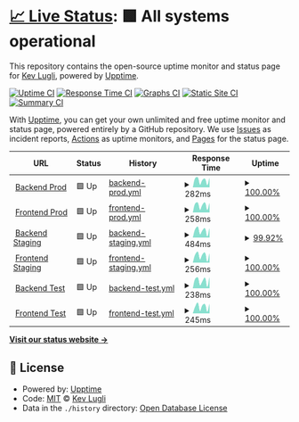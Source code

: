 # [📈 Live Status](https://kevlugli.github.io/upptime-rewell): <!--live status--> **🟩 All systems operational**

This repository contains the open-source uptime monitor and status page for [Kev Lugli](https://kevlugli.github.io/upptime-rewell), powered by [Upptime](https://github.com/upptime/upptime).

[![Uptime CI](https://github.com/kevlugli/upptime-rewell/workflows/Uptime%20CI/badge.svg)](https://github.com/kevlugli/upptime-rewell/actions?query=workflow%3A%22Uptime+CI%22)
[![Response Time CI](https://github.com/kevlugli/upptime-rewell/workflows/Response%20Time%20CI/badge.svg)](https://github.com/kevlugli/upptime-rewell/actions?query=workflow%3A%22Response+Time+CI%22)
[![Graphs CI](https://github.com/kevlugli/upptime-rewell/workflows/Graphs%20CI/badge.svg)](https://github.com/kevlugli/upptime-rewell/actions?query=workflow%3A%22Graphs+CI%22)
[![Static Site CI](https://github.com/kevlugli/upptime-rewell/workflows/Static%20Site%20CI/badge.svg)](https://github.com/kevlugli/upptime-rewell/actions?query=workflow%3A%22Static+Site+CI%22)
[![Summary CI](https://github.com/kevlugli/upptime-rewell/workflows/Summary%20CI/badge.svg)](https://github.com/kevlugli/upptime-rewell/actions?query=workflow%3A%22Summary+CI%22)

With [Upptime](https://upptime.js.org), you can get your own unlimited and free uptime monitor and status page, powered entirely by a GitHub repository. We use [Issues](https://github.com/kevlugli/upptime-rewell/issues) as incident reports, [Actions](https://github.com/kevlugli/upptime-rewell/actions) as uptime monitors, and [Pages](https://kevlugli.github.io/upptime-rewell) for the status page.

<!--start: status pages-->
<!-- This summary is generated by Upptime (https://github.com/upptime/upptime) -->
<!-- Do not edit this manually, your changes will be overwritten -->
<!-- prettier-ignore -->
| URL | Status | History | Response Time | Uptime |
| --- | ------ | ------- | ------------- | ------ |
| <img alt="" src="https://icons.duckduckgo.com/ip3/api2.getrewell.com.ico" height="13"> [Backend Prod](https://api2.getrewell.com) | 🟩 Up | [backend-prod.yml](https://github.com/kevlugli/upptime-rewell/commits/HEAD/history/backend-prod.yml) | <details><summary><img alt="Response time graph" src="./graphs/backend-prod/response-time-week.png" height="20"> 282ms</summary><br><a href="https://kevlugli.github.io/upptime-rewell/history/backend-prod"><img alt="Response time 247" src="https://img.shields.io/endpoint?url=https%3A%2F%2Fraw.githubusercontent.com%2Fkevlugli%2Fupptime-rewell%2FHEAD%2Fapi%2Fbackend-prod%2Fresponse-time.json"></a><br><a href="https://kevlugli.github.io/upptime-rewell/history/backend-prod"><img alt="24-hour response time 373" src="https://img.shields.io/endpoint?url=https%3A%2F%2Fraw.githubusercontent.com%2Fkevlugli%2Fupptime-rewell%2FHEAD%2Fapi%2Fbackend-prod%2Fresponse-time-day.json"></a><br><a href="https://kevlugli.github.io/upptime-rewell/history/backend-prod"><img alt="7-day response time 282" src="https://img.shields.io/endpoint?url=https%3A%2F%2Fraw.githubusercontent.com%2Fkevlugli%2Fupptime-rewell%2FHEAD%2Fapi%2Fbackend-prod%2Fresponse-time-week.json"></a><br><a href="https://kevlugli.github.io/upptime-rewell/history/backend-prod"><img alt="30-day response time 218" src="https://img.shields.io/endpoint?url=https%3A%2F%2Fraw.githubusercontent.com%2Fkevlugli%2Fupptime-rewell%2FHEAD%2Fapi%2Fbackend-prod%2Fresponse-time-month.json"></a><br><a href="https://kevlugli.github.io/upptime-rewell/history/backend-prod"><img alt="1-year response time 247" src="https://img.shields.io/endpoint?url=https%3A%2F%2Fraw.githubusercontent.com%2Fkevlugli%2Fupptime-rewell%2FHEAD%2Fapi%2Fbackend-prod%2Fresponse-time-year.json"></a></details> | <details><summary><a href="https://kevlugli.github.io/upptime-rewell/history/backend-prod">100.00%</a></summary><a href="https://kevlugli.github.io/upptime-rewell/history/backend-prod"><img alt="All-time uptime 99.74%" src="https://img.shields.io/endpoint?url=https%3A%2F%2Fraw.githubusercontent.com%2Fkevlugli%2Fupptime-rewell%2FHEAD%2Fapi%2Fbackend-prod%2Fuptime.json"></a><br><a href="https://kevlugli.github.io/upptime-rewell/history/backend-prod"><img alt="24-hour uptime 100.00%" src="https://img.shields.io/endpoint?url=https%3A%2F%2Fraw.githubusercontent.com%2Fkevlugli%2Fupptime-rewell%2FHEAD%2Fapi%2Fbackend-prod%2Fuptime-day.json"></a><br><a href="https://kevlugli.github.io/upptime-rewell/history/backend-prod"><img alt="7-day uptime 100.00%" src="https://img.shields.io/endpoint?url=https%3A%2F%2Fraw.githubusercontent.com%2Fkevlugli%2Fupptime-rewell%2FHEAD%2Fapi%2Fbackend-prod%2Fuptime-week.json"></a><br><a href="https://kevlugli.github.io/upptime-rewell/history/backend-prod"><img alt="30-day uptime 99.91%" src="https://img.shields.io/endpoint?url=https%3A%2F%2Fraw.githubusercontent.com%2Fkevlugli%2Fupptime-rewell%2FHEAD%2Fapi%2Fbackend-prod%2Fuptime-month.json"></a><br><a href="https://kevlugli.github.io/upptime-rewell/history/backend-prod"><img alt="1-year uptime 99.74%" src="https://img.shields.io/endpoint?url=https%3A%2F%2Fraw.githubusercontent.com%2Fkevlugli%2Fupptime-rewell%2FHEAD%2Fapi%2Fbackend-prod%2Fuptime-year.json"></a></details>
| <img alt="" src="https://icons.duckduckgo.com/ip3/app.getrewell.com.ico" height="13"> [Frontend Prod](https://app.getrewell.com) | 🟩 Up | [frontend-prod.yml](https://github.com/kevlugli/upptime-rewell/commits/HEAD/history/frontend-prod.yml) | <details><summary><img alt="Response time graph" src="./graphs/frontend-prod/response-time-week.png" height="20"> 258ms</summary><br><a href="https://kevlugli.github.io/upptime-rewell/history/frontend-prod"><img alt="Response time 222" src="https://img.shields.io/endpoint?url=https%3A%2F%2Fraw.githubusercontent.com%2Fkevlugli%2Fupptime-rewell%2FHEAD%2Fapi%2Ffrontend-prod%2Fresponse-time.json"></a><br><a href="https://kevlugli.github.io/upptime-rewell/history/frontend-prod"><img alt="24-hour response time 332" src="https://img.shields.io/endpoint?url=https%3A%2F%2Fraw.githubusercontent.com%2Fkevlugli%2Fupptime-rewell%2FHEAD%2Fapi%2Ffrontend-prod%2Fresponse-time-day.json"></a><br><a href="https://kevlugli.github.io/upptime-rewell/history/frontend-prod"><img alt="7-day response time 258" src="https://img.shields.io/endpoint?url=https%3A%2F%2Fraw.githubusercontent.com%2Fkevlugli%2Fupptime-rewell%2FHEAD%2Fapi%2Ffrontend-prod%2Fresponse-time-week.json"></a><br><a href="https://kevlugli.github.io/upptime-rewell/history/frontend-prod"><img alt="30-day response time 212" src="https://img.shields.io/endpoint?url=https%3A%2F%2Fraw.githubusercontent.com%2Fkevlugli%2Fupptime-rewell%2FHEAD%2Fapi%2Ffrontend-prod%2Fresponse-time-month.json"></a><br><a href="https://kevlugli.github.io/upptime-rewell/history/frontend-prod"><img alt="1-year response time 222" src="https://img.shields.io/endpoint?url=https%3A%2F%2Fraw.githubusercontent.com%2Fkevlugli%2Fupptime-rewell%2FHEAD%2Fapi%2Ffrontend-prod%2Fresponse-time-year.json"></a></details> | <details><summary><a href="https://kevlugli.github.io/upptime-rewell/history/frontend-prod">100.00%</a></summary><a href="https://kevlugli.github.io/upptime-rewell/history/frontend-prod"><img alt="All-time uptime 100.00%" src="https://img.shields.io/endpoint?url=https%3A%2F%2Fraw.githubusercontent.com%2Fkevlugli%2Fupptime-rewell%2FHEAD%2Fapi%2Ffrontend-prod%2Fuptime.json"></a><br><a href="https://kevlugli.github.io/upptime-rewell/history/frontend-prod"><img alt="24-hour uptime 100.00%" src="https://img.shields.io/endpoint?url=https%3A%2F%2Fraw.githubusercontent.com%2Fkevlugli%2Fupptime-rewell%2FHEAD%2Fapi%2Ffrontend-prod%2Fuptime-day.json"></a><br><a href="https://kevlugli.github.io/upptime-rewell/history/frontend-prod"><img alt="7-day uptime 100.00%" src="https://img.shields.io/endpoint?url=https%3A%2F%2Fraw.githubusercontent.com%2Fkevlugli%2Fupptime-rewell%2FHEAD%2Fapi%2Ffrontend-prod%2Fuptime-week.json"></a><br><a href="https://kevlugli.github.io/upptime-rewell/history/frontend-prod"><img alt="30-day uptime 100.00%" src="https://img.shields.io/endpoint?url=https%3A%2F%2Fraw.githubusercontent.com%2Fkevlugli%2Fupptime-rewell%2FHEAD%2Fapi%2Ffrontend-prod%2Fuptime-month.json"></a><br><a href="https://kevlugli.github.io/upptime-rewell/history/frontend-prod"><img alt="1-year uptime 100.00%" src="https://img.shields.io/endpoint?url=https%3A%2F%2Fraw.githubusercontent.com%2Fkevlugli%2Fupptime-rewell%2FHEAD%2Fapi%2Ffrontend-prod%2Fuptime-year.json"></a></details>
| <img alt="" src="https://icons.duckduckgo.com/ip3/sapi2.getrewell.com.ico" height="13"> [Backend Staging](https://sapi2.getrewell.com) | 🟩 Up | [backend-staging.yml](https://github.com/kevlugli/upptime-rewell/commits/HEAD/history/backend-staging.yml) | <details><summary><img alt="Response time graph" src="./graphs/backend-staging/response-time-week.png" height="20"> 484ms</summary><br><a href="https://kevlugli.github.io/upptime-rewell/history/backend-staging"><img alt="Response time 393" src="https://img.shields.io/endpoint?url=https%3A%2F%2Fraw.githubusercontent.com%2Fkevlugli%2Fupptime-rewell%2FHEAD%2Fapi%2Fbackend-staging%2Fresponse-time.json"></a><br><a href="https://kevlugli.github.io/upptime-rewell/history/backend-staging"><img alt="24-hour response time 978" src="https://img.shields.io/endpoint?url=https%3A%2F%2Fraw.githubusercontent.com%2Fkevlugli%2Fupptime-rewell%2FHEAD%2Fapi%2Fbackend-staging%2Fresponse-time-day.json"></a><br><a href="https://kevlugli.github.io/upptime-rewell/history/backend-staging"><img alt="7-day response time 484" src="https://img.shields.io/endpoint?url=https%3A%2F%2Fraw.githubusercontent.com%2Fkevlugli%2Fupptime-rewell%2FHEAD%2Fapi%2Fbackend-staging%2Fresponse-time-week.json"></a><br><a href="https://kevlugli.github.io/upptime-rewell/history/backend-staging"><img alt="30-day response time 512" src="https://img.shields.io/endpoint?url=https%3A%2F%2Fraw.githubusercontent.com%2Fkevlugli%2Fupptime-rewell%2FHEAD%2Fapi%2Fbackend-staging%2Fresponse-time-month.json"></a><br><a href="https://kevlugli.github.io/upptime-rewell/history/backend-staging"><img alt="1-year response time 393" src="https://img.shields.io/endpoint?url=https%3A%2F%2Fraw.githubusercontent.com%2Fkevlugli%2Fupptime-rewell%2FHEAD%2Fapi%2Fbackend-staging%2Fresponse-time-year.json"></a></details> | <details><summary><a href="https://kevlugli.github.io/upptime-rewell/history/backend-staging">99.92%</a></summary><a href="https://kevlugli.github.io/upptime-rewell/history/backend-staging"><img alt="All-time uptime 99.75%" src="https://img.shields.io/endpoint?url=https%3A%2F%2Fraw.githubusercontent.com%2Fkevlugli%2Fupptime-rewell%2FHEAD%2Fapi%2Fbackend-staging%2Fuptime.json"></a><br><a href="https://kevlugli.github.io/upptime-rewell/history/backend-staging"><img alt="24-hour uptime 99.42%" src="https://img.shields.io/endpoint?url=https%3A%2F%2Fraw.githubusercontent.com%2Fkevlugli%2Fupptime-rewell%2FHEAD%2Fapi%2Fbackend-staging%2Fuptime-day.json"></a><br><a href="https://kevlugli.github.io/upptime-rewell/history/backend-staging"><img alt="7-day uptime 99.92%" src="https://img.shields.io/endpoint?url=https%3A%2F%2Fraw.githubusercontent.com%2Fkevlugli%2Fupptime-rewell%2FHEAD%2Fapi%2Fbackend-staging%2Fuptime-week.json"></a><br><a href="https://kevlugli.github.io/upptime-rewell/history/backend-staging"><img alt="30-day uptime 99.87%" src="https://img.shields.io/endpoint?url=https%3A%2F%2Fraw.githubusercontent.com%2Fkevlugli%2Fupptime-rewell%2FHEAD%2Fapi%2Fbackend-staging%2Fuptime-month.json"></a><br><a href="https://kevlugli.github.io/upptime-rewell/history/backend-staging"><img alt="1-year uptime 99.75%" src="https://img.shields.io/endpoint?url=https%3A%2F%2Fraw.githubusercontent.com%2Fkevlugli%2Fupptime-rewell%2FHEAD%2Fapi%2Fbackend-staging%2Fuptime-year.json"></a></details>
| <img alt="" src="https://icons.duckduckgo.com/ip3/sapp.getrewell.com.ico" height="13"> [Frontend Staging](https://sapp.getrewell.com) | 🟩 Up | [frontend-staging.yml](https://github.com/kevlugli/upptime-rewell/commits/HEAD/history/frontend-staging.yml) | <details><summary><img alt="Response time graph" src="./graphs/frontend-staging/response-time-week.png" height="20"> 256ms</summary><br><a href="https://kevlugli.github.io/upptime-rewell/history/frontend-staging"><img alt="Response time 195" src="https://img.shields.io/endpoint?url=https%3A%2F%2Fraw.githubusercontent.com%2Fkevlugli%2Fupptime-rewell%2FHEAD%2Fapi%2Ffrontend-staging%2Fresponse-time.json"></a><br><a href="https://kevlugli.github.io/upptime-rewell/history/frontend-staging"><img alt="24-hour response time 324" src="https://img.shields.io/endpoint?url=https%3A%2F%2Fraw.githubusercontent.com%2Fkevlugli%2Fupptime-rewell%2FHEAD%2Fapi%2Ffrontend-staging%2Fresponse-time-day.json"></a><br><a href="https://kevlugli.github.io/upptime-rewell/history/frontend-staging"><img alt="7-day response time 256" src="https://img.shields.io/endpoint?url=https%3A%2F%2Fraw.githubusercontent.com%2Fkevlugli%2Fupptime-rewell%2FHEAD%2Fapi%2Ffrontend-staging%2Fresponse-time-week.json"></a><br><a href="https://kevlugli.github.io/upptime-rewell/history/frontend-staging"><img alt="30-day response time 200" src="https://img.shields.io/endpoint?url=https%3A%2F%2Fraw.githubusercontent.com%2Fkevlugli%2Fupptime-rewell%2FHEAD%2Fapi%2Ffrontend-staging%2Fresponse-time-month.json"></a><br><a href="https://kevlugli.github.io/upptime-rewell/history/frontend-staging"><img alt="1-year response time 195" src="https://img.shields.io/endpoint?url=https%3A%2F%2Fraw.githubusercontent.com%2Fkevlugli%2Fupptime-rewell%2FHEAD%2Fapi%2Ffrontend-staging%2Fresponse-time-year.json"></a></details> | <details><summary><a href="https://kevlugli.github.io/upptime-rewell/history/frontend-staging">100.00%</a></summary><a href="https://kevlugli.github.io/upptime-rewell/history/frontend-staging"><img alt="All-time uptime 100.00%" src="https://img.shields.io/endpoint?url=https%3A%2F%2Fraw.githubusercontent.com%2Fkevlugli%2Fupptime-rewell%2FHEAD%2Fapi%2Ffrontend-staging%2Fuptime.json"></a><br><a href="https://kevlugli.github.io/upptime-rewell/history/frontend-staging"><img alt="24-hour uptime 100.00%" src="https://img.shields.io/endpoint?url=https%3A%2F%2Fraw.githubusercontent.com%2Fkevlugli%2Fupptime-rewell%2FHEAD%2Fapi%2Ffrontend-staging%2Fuptime-day.json"></a><br><a href="https://kevlugli.github.io/upptime-rewell/history/frontend-staging"><img alt="7-day uptime 100.00%" src="https://img.shields.io/endpoint?url=https%3A%2F%2Fraw.githubusercontent.com%2Fkevlugli%2Fupptime-rewell%2FHEAD%2Fapi%2Ffrontend-staging%2Fuptime-week.json"></a><br><a href="https://kevlugli.github.io/upptime-rewell/history/frontend-staging"><img alt="30-day uptime 100.00%" src="https://img.shields.io/endpoint?url=https%3A%2F%2Fraw.githubusercontent.com%2Fkevlugli%2Fupptime-rewell%2FHEAD%2Fapi%2Ffrontend-staging%2Fuptime-month.json"></a><br><a href="https://kevlugli.github.io/upptime-rewell/history/frontend-staging"><img alt="1-year uptime 100.00%" src="https://img.shields.io/endpoint?url=https%3A%2F%2Fraw.githubusercontent.com%2Fkevlugli%2Fupptime-rewell%2FHEAD%2Fapi%2Ffrontend-staging%2Fuptime-year.json"></a></details>
| <img alt="" src="https://icons.duckduckgo.com/ip3/tapi2.getrewell.com.ico" height="13"> [Backend Test](https://tapi2.getrewell.com) | 🟩 Up | [backend-test.yml](https://github.com/kevlugli/upptime-rewell/commits/HEAD/history/backend-test.yml) | <details><summary><img alt="Response time graph" src="./graphs/backend-test/response-time-week.png" height="20"> 238ms</summary><br><a href="https://kevlugli.github.io/upptime-rewell/history/backend-test"><img alt="Response time 223" src="https://img.shields.io/endpoint?url=https%3A%2F%2Fraw.githubusercontent.com%2Fkevlugli%2Fupptime-rewell%2FHEAD%2Fapi%2Fbackend-test%2Fresponse-time.json"></a><br><a href="https://kevlugli.github.io/upptime-rewell/history/backend-test"><img alt="24-hour response time 342" src="https://img.shields.io/endpoint?url=https%3A%2F%2Fraw.githubusercontent.com%2Fkevlugli%2Fupptime-rewell%2FHEAD%2Fapi%2Fbackend-test%2Fresponse-time-day.json"></a><br><a href="https://kevlugli.github.io/upptime-rewell/history/backend-test"><img alt="7-day response time 238" src="https://img.shields.io/endpoint?url=https%3A%2F%2Fraw.githubusercontent.com%2Fkevlugli%2Fupptime-rewell%2FHEAD%2Fapi%2Fbackend-test%2Fresponse-time-week.json"></a><br><a href="https://kevlugli.github.io/upptime-rewell/history/backend-test"><img alt="30-day response time 197" src="https://img.shields.io/endpoint?url=https%3A%2F%2Fraw.githubusercontent.com%2Fkevlugli%2Fupptime-rewell%2FHEAD%2Fapi%2Fbackend-test%2Fresponse-time-month.json"></a><br><a href="https://kevlugli.github.io/upptime-rewell/history/backend-test"><img alt="1-year response time 223" src="https://img.shields.io/endpoint?url=https%3A%2F%2Fraw.githubusercontent.com%2Fkevlugli%2Fupptime-rewell%2FHEAD%2Fapi%2Fbackend-test%2Fresponse-time-year.json"></a></details> | <details><summary><a href="https://kevlugli.github.io/upptime-rewell/history/backend-test">100.00%</a></summary><a href="https://kevlugli.github.io/upptime-rewell/history/backend-test"><img alt="All-time uptime 99.89%" src="https://img.shields.io/endpoint?url=https%3A%2F%2Fraw.githubusercontent.com%2Fkevlugli%2Fupptime-rewell%2FHEAD%2Fapi%2Fbackend-test%2Fuptime.json"></a><br><a href="https://kevlugli.github.io/upptime-rewell/history/backend-test"><img alt="24-hour uptime 100.00%" src="https://img.shields.io/endpoint?url=https%3A%2F%2Fraw.githubusercontent.com%2Fkevlugli%2Fupptime-rewell%2FHEAD%2Fapi%2Fbackend-test%2Fuptime-day.json"></a><br><a href="https://kevlugli.github.io/upptime-rewell/history/backend-test"><img alt="7-day uptime 100.00%" src="https://img.shields.io/endpoint?url=https%3A%2F%2Fraw.githubusercontent.com%2Fkevlugli%2Fupptime-rewell%2FHEAD%2Fapi%2Fbackend-test%2Fuptime-week.json"></a><br><a href="https://kevlugli.github.io/upptime-rewell/history/backend-test"><img alt="30-day uptime 99.96%" src="https://img.shields.io/endpoint?url=https%3A%2F%2Fraw.githubusercontent.com%2Fkevlugli%2Fupptime-rewell%2FHEAD%2Fapi%2Fbackend-test%2Fuptime-month.json"></a><br><a href="https://kevlugli.github.io/upptime-rewell/history/backend-test"><img alt="1-year uptime 99.89%" src="https://img.shields.io/endpoint?url=https%3A%2F%2Fraw.githubusercontent.com%2Fkevlugli%2Fupptime-rewell%2FHEAD%2Fapi%2Fbackend-test%2Fuptime-year.json"></a></details>
| <img alt="" src="https://icons.duckduckgo.com/ip3/tapp.getrewell.com.ico" height="13"> [Frontend Test](https://tapp.getrewell.com) | 🟩 Up | [frontend-test.yml](https://github.com/kevlugli/upptime-rewell/commits/HEAD/history/frontend-test.yml) | <details><summary><img alt="Response time graph" src="./graphs/frontend-test/response-time-week.png" height="20"> 245ms</summary><br><a href="https://kevlugli.github.io/upptime-rewell/history/frontend-test"><img alt="Response time 209" src="https://img.shields.io/endpoint?url=https%3A%2F%2Fraw.githubusercontent.com%2Fkevlugli%2Fupptime-rewell%2FHEAD%2Fapi%2Ffrontend-test%2Fresponse-time.json"></a><br><a href="https://kevlugli.github.io/upptime-rewell/history/frontend-test"><img alt="24-hour response time 335" src="https://img.shields.io/endpoint?url=https%3A%2F%2Fraw.githubusercontent.com%2Fkevlugli%2Fupptime-rewell%2FHEAD%2Fapi%2Ffrontend-test%2Fresponse-time-day.json"></a><br><a href="https://kevlugli.github.io/upptime-rewell/history/frontend-test"><img alt="7-day response time 245" src="https://img.shields.io/endpoint?url=https%3A%2F%2Fraw.githubusercontent.com%2Fkevlugli%2Fupptime-rewell%2FHEAD%2Fapi%2Ffrontend-test%2Fresponse-time-week.json"></a><br><a href="https://kevlugli.github.io/upptime-rewell/history/frontend-test"><img alt="30-day response time 199" src="https://img.shields.io/endpoint?url=https%3A%2F%2Fraw.githubusercontent.com%2Fkevlugli%2Fupptime-rewell%2FHEAD%2Fapi%2Ffrontend-test%2Fresponse-time-month.json"></a><br><a href="https://kevlugli.github.io/upptime-rewell/history/frontend-test"><img alt="1-year response time 209" src="https://img.shields.io/endpoint?url=https%3A%2F%2Fraw.githubusercontent.com%2Fkevlugli%2Fupptime-rewell%2FHEAD%2Fapi%2Ffrontend-test%2Fresponse-time-year.json"></a></details> | <details><summary><a href="https://kevlugli.github.io/upptime-rewell/history/frontend-test">100.00%</a></summary><a href="https://kevlugli.github.io/upptime-rewell/history/frontend-test"><img alt="All-time uptime 100.00%" src="https://img.shields.io/endpoint?url=https%3A%2F%2Fraw.githubusercontent.com%2Fkevlugli%2Fupptime-rewell%2FHEAD%2Fapi%2Ffrontend-test%2Fuptime.json"></a><br><a href="https://kevlugli.github.io/upptime-rewell/history/frontend-test"><img alt="24-hour uptime 100.00%" src="https://img.shields.io/endpoint?url=https%3A%2F%2Fraw.githubusercontent.com%2Fkevlugli%2Fupptime-rewell%2FHEAD%2Fapi%2Ffrontend-test%2Fuptime-day.json"></a><br><a href="https://kevlugli.github.io/upptime-rewell/history/frontend-test"><img alt="7-day uptime 100.00%" src="https://img.shields.io/endpoint?url=https%3A%2F%2Fraw.githubusercontent.com%2Fkevlugli%2Fupptime-rewell%2FHEAD%2Fapi%2Ffrontend-test%2Fuptime-week.json"></a><br><a href="https://kevlugli.github.io/upptime-rewell/history/frontend-test"><img alt="30-day uptime 100.00%" src="https://img.shields.io/endpoint?url=https%3A%2F%2Fraw.githubusercontent.com%2Fkevlugli%2Fupptime-rewell%2FHEAD%2Fapi%2Ffrontend-test%2Fuptime-month.json"></a><br><a href="https://kevlugli.github.io/upptime-rewell/history/frontend-test"><img alt="1-year uptime 100.00%" src="https://img.shields.io/endpoint?url=https%3A%2F%2Fraw.githubusercontent.com%2Fkevlugli%2Fupptime-rewell%2FHEAD%2Fapi%2Ffrontend-test%2Fuptime-year.json"></a></details>

<!--end: status pages-->

[**Visit our status website →**](https://kevlugli.github.io/upptime-rewell)

## 📄 License

- Powered by: [Upptime](https://github.com/upptime/upptime)
- Code: [MIT](./LICENSE) © [Kev Lugli](https://kevlugli.github.io/upptime-rewell)
- Data in the `./history` directory: [Open Database License](https://opendatacommons.org/licenses/odbl/1-0/)
